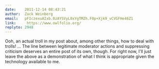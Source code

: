 ```yaml
---
date:    2011-12-14 08:43:21
author:  Zack Weinberg
email:   pFIczexuAIxb.0zAYSVyL0xYgTMZh.F0p+Xjk9_vCVGFHe46Z1
link:     https://www.owlfolio.org/
replyto: 2948
---
```


Ooh, an actual troll in my post about, among other things, how to deal
with trolls!  ... The line between legitimate moderator actions and
suppressing criticism deserves an entire post of its own, though.  For
right now, I'll just leave the above as a demonstration of what I
think is appropriate given the technology available to me.
